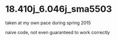 # 18.410j_6.046j_sma5503
taken at my own pace during spring 2015

naive code, not even guaranteed to work correctly 
